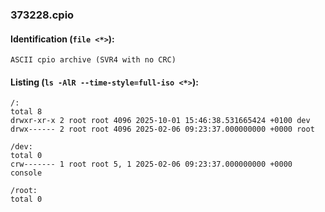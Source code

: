 ### 373228.cpio
#### Identification (`file <*>`):
```
ASCII cpio archive (SVR4 with no CRC)
```
#### Listing (`ls -AlR --time-style=full-iso <*>`):
```
/:
total 8
drwxr-xr-x 2 root root 4096 2025-10-01 15:46:38.531665424 +0100 dev
drwx------ 2 root root 4096 2025-02-06 09:23:37.000000000 +0000 root

/dev:
total 0
crw------- 1 root root 5, 1 2025-02-06 09:23:37.000000000 +0000 console

/root:
total 0
```

